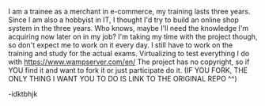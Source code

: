 I am a trainee as a merchant in e-commerce, my training lasts three years. Since I am also a hobbyist in IT, I thought I'd try to build an online shop system in the three years.
Who knows, maybe I'll need the knowledge I'm acquiring now later on in my job?
I'm taking my time with the project though, so don't expect me to work on it every day. I still have to work on the training and study for the actual exams.
Virtualizing to test everything I do with https://www.wampserver.com/en/
The project has no copyright, so if YOU find it and want to fork it or just participate do it. (IF YOU FORK, THE ONLY THING I WANT YOU TO DO IS LINK TO THE ORIGINAL REPO ^^)

-idktbhjk
